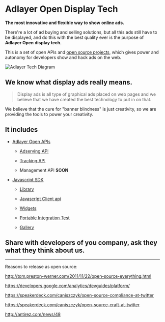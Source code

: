 # Adlayer Open Display Tech
**The most innovative and flexible way to show online ads.**

There're a lot of ad buying and selling solutions, but all this ads still have to be displayed, and do this with the best quality ever is the purpose of **Adlayer Open display tech**.

This is a set of open APIs and [open source projects](http://github.com/adlayer), which gives power and autonomy for developers show and hack ads on the web.

<img title="Adlayer open display tech" alt="Adlayer Tech Diagram" src="https://raw.github.com/adlayer/display-tech/master/images/delivery_entity_relationship.png" />

## We know what display ads **really** means.

> Display ads is all type of graphical ads placed on web pages and we believe that we have created the best technology to put in on that.

We believe that the cure for "banner blindness" is just creativity, so we are providing the tools to power your creativity.

## It includes
* [Adlayer Open APIs](http://adlayer.com.br/documentation)

	- [Adserving API](http://github.com/adlayer/adserver-api-docs)

	- [Tracking API](http://github.com/adlayer/tracker-api-docs)

	- Management API **SOON**

* [Javascript SDK](http://github.com/adlayer/javascript-sdk)

	- [Library](http://github.com/adlayer/javascript-library)

	- [Javascript Client api](http://github.com/adlayer/javascript-api)

	- [Widgets](http://github.com/adlayer/javascript-api)

	- [Portable Integration Test](http://github.com/adlayer/integration-test)

	- [Gallery](http://github.com/adlayer/gallery)

## Share with developers of you company, ask they what they think about us.


-------------------------
Reasons to release as open source:

http://tom.preston-werner.com/2011/11/22/open-source-everything.html

https://developers.google.com/analytics/devguides/platform/

https://speakerdeck.com/caniszczyk/open-source-compliance-at-twitter

https://speakerdeck.com/caniszczyk/open-source-craft-at-twitter

http://antirez.com/news/48